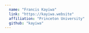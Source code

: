 ```yaml
---
  name: "Francis Kayiwa"
  link: "https://kayiwa.website"
  affiliation: "Princeton University"
  github: "kayiwa"
---
```

